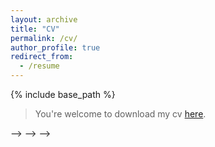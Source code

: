 ```yaml
---
layout: archive
title: "CV"
permalink: /cv/
author_profile: true
redirect_from:
  - /resume
---
```


{% include base_path %}


> You're welcome to download my cv [here](https://lry89757.github.io/files/CV_RunyuLu.pdf).

<!-- <h1 class="col"> -->
<!-- <font color=red>Attention!! Website Constructing, resume is not complete</font> -->
<!-- </h1> -->
<!-- --- -->




<!-- Education -->
<!-- ====== -->
<!-- * B.S. in WuHan, [Huazhong University of Science and Technology](http://english.hust.edu.cn/), 2024(expected) -->
  <!-- * Want to pursure PhD Degree in AI Compiler -->
<!-- * B.S. in GitHub, GitHub University, 2012
* M.S. in Jekyll, GitHub University, 2014
* Ph.D in Version Control Theory, GitHub University, 2018 (expected) -->

<!-- <!-- >###Markdown 字体颜色改变 -->
<!-- >​ -->
<!-- >绿色字体：<font color =green>Markdown</font> -->
<!-- >红色字体：<font color = red>Markdown</font> -->
<!-- >蓝色字体：<font color =blue>Markdown</font> -->
<!-- >​ -->
<!-- >​ -->
<!-- >###Markdown 字体大小改变 -->
<!-- >​ -->
<!-- >size为1：<font size ="1">Markdown</font> -->
<!-- >size为5：<font size = "5">Markdown</font> -->
<!-- >size为10：<font size ="10">Markdown</font> -->
<!-- >​ -->
<!-- >​ -->
<!-- >###Markdown 字体样式改变 -->
<!-- >​ -->
<!-- >微软雅黑字体: <font face ="微软雅黑">Markdown</font> -->
<!-- >宋体字体：<font face = "宋体">Markdown</font> -->
<!-- >楷体字体：<font face ="楷体">Markdown</font> -->
<!-- > -->
<!-- >作者：Z先生点记 -->
<!-- >链接：https://www.zhihu.com/question/21160553/answer/942069774 -->
<!-- >来源：知乎 -->
<!-- >著作权归作者所有。商业转载请联系作者获得授权，非商业转载请注明出处。 -->
<!-- > --> -->

<!-- <h2 class="col"> -->
<!-- <font color=blue>Industrial Experiences</font> -->
<!-- </h2> -->

<!-- 1 -->
<!-- <div class="section-text col-right"> -->
<!-- <h3><a href="#" style="text-decoration: none;"><span class="emph">Develop High</span> Performance Neural Network Inference Engine</a></h3> -->
<!-- </div> -->

<!-- <div><a href="https://www.tencent.com/en-us/" style="text-decoration: none;">Tencent Company</a> -->
<!-- <font size ="2">&emsp;  &emsp; &emsp; &emsp; &emsp; &emsp; &emsp; &emsp; &emsp; &emsp; &emsp; &emsp; &emsp; &emsp; &emsp; &emsp; &emsp; &emsp; &emsp; &emsp; &emsp; &emsp; &emsp; &emsp; &emsp; &emsp; &emsp; &emsp;&nbsp;ShenZhen, China; June 2022 - Nov. 2022 </font> -->
<!-- </div> -->

<!-- * Project: [ncnn](https://github.com/Tencent/ncnn), an open source project with **17k+** stars in Github -->
<!-- * Role: **Top15 committer** of this project(util `Nov.2022`), 253 committers in total. -->
<!-- * Mentor: [Nihui](https://github.com/nihui)(*with Github **5.6k** followers*) -->
<!-- * Duties included: Write and Optimize operators for ncnn. -->
  <!-- * Mainly aligned with pytorch, some examples I built -->
  <!-- * [GridSample](https://github.com/Tencent/ncnn/pull/4288): Given an input and a flow-field grid, computes the output using input values and pixel locations from grid. -->
  <!-- * [Gelu](https://github.com/Tencent/ncnn/pull/4144): implement `sse/avx/avx512` version of gelu, with a fast version of erfc -->

<!-- 2 -->
<!-- <div class="section-text col-right"> -->
<!-- <h3><a href="#" style="text-decoration: none;"><span class="emph">Optimize</span> The Backend of LLVM for AI Chips</a></h3> -->
<!-- </div> -->

<!-- <div><a href="https://www.sensetime.com/en" style="text-decoration: none;">Intern @ Sensetime Company</a> -->
<!-- <font size ="2">&emsp;  &emsp; &emsp; &emsp; &emsp; &emsp; &emsp; &emsp; &emsp; &emsp; &emsp; &emsp; &emsp; &emsp; &emsp; &emsp; &emsp; &emsp; &emsp; &emsp; &emsp; &emsp; &emsp; Shanghai, China; April 2023 - Present</font> -->
<!-- </div> -->

<!-- * Role: Intern -->
<!-- * Mentor: WenqiangYin -->
<!-- * Duties included: Write new pass and based on the new AI chips of Sensetime. -->
  <!-- * Such as support the 64-bit Instr -->
  <!-- * ISA like NVIDIA PTX   -->

<!-- 3 -->
<!-- <div class="section-text col-right"> -->
<!-- <h3><a href="#" style="text-decoration: none;"><span class="emph">Deploy</span> High-FPS AI Models on Arm Chips</a></h3> -->
<!-- </div> -->

<!-- <div><a href="https://en.fiberhome.com/" style="text-decoration: none;"> FiberHome Telecommunication Technologies Company</a> -->
<!-- <font size ="2"> &emsp; &emsp; &emsp; &emsp; &emsp; &emsp; &emsp; &emsp; &emsp; &emsp; &emsp; &emsp; WuHan, China; April 2021 - June.2021</font> -->
<!-- </div> -->

<!-- > Establish a team of 7 undergraduate, 1 postgraduate in total for This Project. -->

<!-- * Role: **Leader** @ [Dian.AI](https://dian.org.cn/) -->
<!-- * Duties included: As the project leader, he is responsible for the whole process of calibration samples, selection, training network (lite-mspn/yolox) and deployment of high-performance Inference Networks to Arm CPU.  -->
<!-- * Mentor: [YayuGao](https://scholar.google.com.hk/citations?user=o42amRcAAAAJ) -->



<!-- <!--  -->
<!-- <div class="row"> -->
<!-- <div class="col"> -->
<!-- <h3><a href="https://hpc.geekpie.club" style="text-decoration: none;">GeekPie_HPC @ ShanghaiTech</a></h3> -->
<!-- </div> -->
<!-- </div> -->
<!-- <div class="row subsection"> -->
<!-- <div class="emph col"> Leader</div> -->
<!-- <div class="col-right light">September 2019 - November 2021</div> -->
<!-- </div> -->
<!-- <div>Establish a team of 16 undergraduate students in total for SCC Competition. -->
<!-- </div> -->
<!-- <div> -->
<!-- <ul class="desc"> -->
<!-- <li> Profile using Arm Forge/Vtune/Perf, tuning scheduler/MPI affinity/OS params/program -->
<!-- parameters </li> -->
<!-- <li> Optimize Fortran/C++/Cuda memory/FS MPI/NCCL/Hovorod communication on 2-8 nodes' server -->
<!-- </li> -->
<!-- <li>Train new members who are interested in system for job-related skills.</li> -->
<!-- </ul></div> -->
<!-- </div> --> -->

<!-- <!-- Skills -->
<!-- ====== -->
<!-- * Skill 1 -->
<!-- * Skill 2 -->
  <!-- * Sub-skill 2.1 -->
  <!-- * Sub-skill 2.2 -->
  <!-- * Sub-skill 2.3 -->
<!-- * Skill 3 --> -->

<!-- Work Experience -->
<!-- ====== -->
  <!-- <ul>{% for post in site.talks %} -->
<!-- {% include archive-single-talk-cv.html %} -->
  <!-- {% endfor %}</ul> -->
  
<!-- Research Experince -->
<!-- ====== -->
  <!-- <ul>{% for post in site.teaching %} -->
<!-- {% include archive-single-cv.html %} -->
  <!-- {% endfor %}</ul> -->

<!-- Publications -->
<!-- ====== -->
  <!-- <ul>{% for post in site.publications %} -->
<!-- {% include archive-single-cv.html %} -->
  <!-- {% endfor %}</ul> -->
   
<!-- Service and leadership -->
<!-- ====== -->
<!-- * Currently signed in to 43 different slack teams -->
